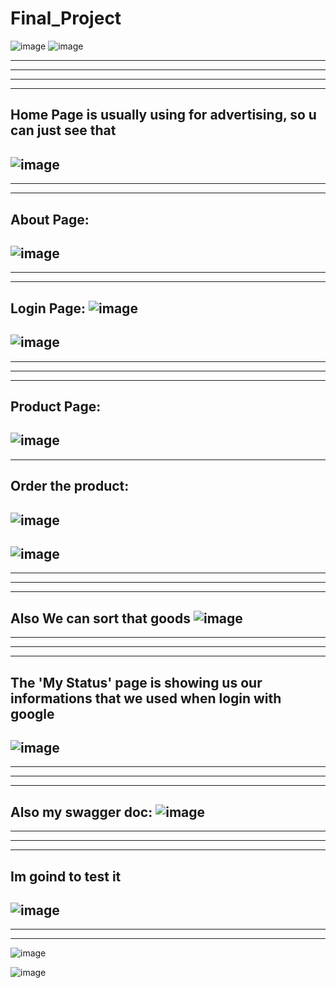 # Final_Project
![image](https://github.com/AibekKarshiboev/Final_Project/assets/81102375/f5f5aec6-a84c-4aa2-97ac-c4c3c030a4b6)
![image](https://github.com/AibekKarshiboev/Final_Project/assets/81102375/85d64790-c6f8-4e6c-9d55-c4c9cf5654d7)

-----------------------------------------------------------------------------------------------------------
-----------------------------------------------------------------------------------------------------------
-----------------------------------------------------------------------------------------------------------
-----------------------------------------------------------------------------------------------------------
Home Page is usually using for advertising, so u can just see that
-----------------------------------------------------------------------------------------------------------
![image](https://github.com/AibekKarshiboev/Final_Project/assets/81102375/7ff58d94-0105-4eb5-a7ad-32931641a1ac)
-----------------------------------------------------------------------------------------------------------
-----------------------------------------------------------------------------------------------------------
----------------------------------------------------------------------------------------------------------- 
About Page:
-----------------------------------------------------------------------------------------------------------
![image](https://github.com/AibekKarshiboev/Final_Project/assets/81102375/f3df14b1-0ec1-4d57-ab19-89c433683b17)
-----------------------------------------------------------------------------------------------------------
-----------------------------------------------------------------------------------------------------------
-----------------------------------------------------------------------------------------------------------
Login Page:
![image](https://github.com/AibekKarshiboev/Final_Project/assets/81102375/4a677699-3604-422b-8892-99487f4d0624)
-----------------------------------------------------------------------------------------------------------
![image](https://github.com/AibekKarshiboev/Final_Project/assets/81102375/8be589fc-afa3-411c-8f9f-d78eca925c11)
-----------------------------------------------------------------------------------------------------------
-----------------------------------------------------------------------------------------------------------
-----------------------------------------------------------------------------------------------------------
-----------------------------------------------------------------------------------------------------------
Product Page:
-----------------------------------------------------------------------------------------------------------
![image](https://github.com/AibekKarshiboev/Final_Project/assets/81102375/6230452c-3033-4fa7-83f3-3623348f008a)
-----------------------------------------------------------------------------------------------------------
-----------------------------------------------------------------------------------------------------------
Order the product:
-----------------------------------------------------------------------------------------------------------
![image](https://github.com/AibekKarshiboev/Final_Project/assets/81102375/79b0e295-deee-4b27-a157-6e2694901f5d)
-----------------------------------------------------------------------------------------------------------
![image](https://github.com/AibekKarshiboev/Final_Project/assets/81102375/40701443-ca56-47e9-969d-a410eded7925)
-----------------------------------------------------------------------------------------------------------
-----------------------------------------------------------------------------------------------------------
-----------------------------------------------------------------------------------------------------------
-----------------------------------------------------------------------------------------------------------
Also We can sort that goods
![image](https://github.com/AibekKarshiboev/Final_Project/assets/81102375/606f0d2d-8c44-4939-9fb2-ce752258aa9b)
-----------------------------------------------------------------------------------------------------------
-----------------------------------------------------------------------------------------------------------
-----------------------------------------------------------------------------------------------------------
-----------------------------------------------------------------------------------------------------------
The 'My Status' page is showing us our informations that we used when login with google
-----------------------------------------------------------------------------------------------------------

![image](https://github.com/AibekKarshiboev/Final_Project/assets/81102375/433e2d7b-06c7-4230-8d7c-4f611c8f48dc)
-----------------------------------------------------------------------------------------------------------
-----------------------------------------------------------------------------------------------------------
-----------------------------------------------------------------------------------------------------------
-----------------------------------------------------------------------------------------------------------



Also my swagger doc:
![image](https://github.com/AibekKarshiboev/Final_Project/assets/81102375/333a2dbb-229f-424a-ae43-430bab028bda)
-----------------------------------------------------------------------------------------------------------
-----------------------------------------------------------------------------------------------------------
-----------------------------------------------------------------------------------------------------------
-----------------------------------------------------------------------------------------------------------
Im goind to test it
-----------------------------------------------------------------------------------------------------------
![image](https://github.com/AibekKarshiboev/Final_Project/assets/81102375/6b9345ef-a9a5-4210-a4f8-51590fa49cd9)
-----------------------------------------------------------------------------------------------------------
-----------------------------------------------------------------------------------------------------------
-----------------------------------------------------------------------------------------------------------

![image](https://github.com/AibekKarshiboev/Final_Project/assets/81102375/7b837eaa-4edb-474a-8b9e-091a0c93af38)

![image](https://github.com/AibekKarshiboev/Final_Project/assets/81102375/7f4d5214-2d56-4b58-9069-fc963cd0cd7c)







